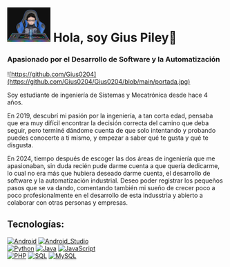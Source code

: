 # [<img src="https://github.com/Gius0204/Gius0204/blob/main/perfilFondoNegro.png" alt="Texto alternativo" width="100">](https://github.com/Gius0204) Hola, soy Gius Piley👋
### Apasionado por el Desarrollo de Software y la Automatización

![https://github.com/Gius0204](https://github.com/Gius0204/Gius0204/blob/main/portada.jpg)



Soy estudiante de ingeniería de Sistemas y Mecatrónica desde hace 4 años.

En 2019, descubrí mi pasión por la ingeniería, a tan corta edad, pensaba que era muy difícil encontrar la decisión correcta del camino que deba seguir, pero terminé dándome cuenta de que solo intentando y probando puedes conocerte a ti mismo, y empezar a saber qué te gusta y qué te disgusta.

En 2024, tiempo después de escoger las dos áreas de ingeniería que me apasionaban, sin duda recién pude darme cuenta a que quería dedicarme, lo cual no era más que hubiera deseado darme cuenta, el desarrollo de software y la automatización industrial. Deseo poder registrar los pequeños pasos que se va dando, comentando también mi sueño de crecer poco a poco profesionalmente en el desarrollo de esta indusstria y abierto a colaborar con otras personas y empresas.

## Tecnologías:
[![Android](https://img.shields.io/badge/Android-3DDC84?style=for-the-badge&logo=android&logoColor=white&labelColor=101010)]()
[![Android_Studio](https://img.shields.io/badge/Android_Studio-3DDC84?style=for-the-badge&logo=android-studio&logoColor=white&labelColor=101010)]()
</br>
[![Python](https://img.shields.io/badge/python-3670A0?style=for-the-badge&logo=python&logoColor=ffdd54)]()
[![Java](https://img.shields.io/badge/Java-007396?style=for-the-badge&logo=java&logoColor=white&labelColor=101010)]()
[![JavaScript](https://img.shields.io/badge/JavaScript-F7DF1E?style=for-the-badge&logo=javascript&logoColor=white&labelColor=101010)]()
</br>
[![PHP](https://img.shields.io/badge/PHP-777BB4?style=for-the-badge&logo=php&logoColor=white)]()
[![SQL](https://img.shields.io/badge/Microsoft_SQL_Server-CC2927?style=for-the-badge&logo=microsoft-sql-server&logoColor=white)]()
[![MySQL](https://img.shields.io/badge/MySQL-4479A1?style=for-the-badge&logo=mysql&logoColor=white&labelColor=101010)]()
</br>

<!--
**Gius0204/Gius0204** is a ✨ _special_ ✨ repository because its `README.md` (this file) appears on your GitHub profile.

Here are some ideas to get you started:

- 🔭 I’m currently working on ...
- 🌱 I’m currently learning ...
- 👯 I’m looking to collaborate on ...
- 🤔 I’m looking for help with ...
- 💬 Ask me about ...
- 📫 How to reach me: ...
- 😄 Pronouns: ...
- ⚡ Fun fact: ...
-->
